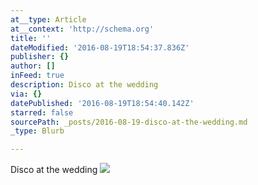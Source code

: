 ```yaml
---
at__type: Article
at__context: 'http://schema.org'
title: ''
dateModified: '2016-08-19T18:54:37.836Z'
publisher: {}
author: []
inFeed: true
description: Disco at the wedding
via: {}
datePublished: '2016-08-19T18:54:40.142Z'
starred: false
sourcePath: _posts/2016-08-19-disco-at-the-wedding.md
_type: Blurb

---
```

Disco at the wedding
![](https://the-grid-user-content.s3-us-west-2.amazonaws.com/20d97b6e-797a-48ba-bd61-c24173487bd2.gif)